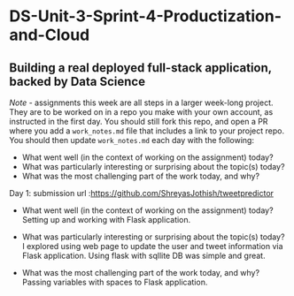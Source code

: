 # DS-Unit-3-Sprint-4-Productization-and-Cloud
Building a real deployed full-stack application, backed by Data Science
--------------------

*Note* - assignments this week are all steps in a larger week-long project. They
are to be worked on in a repo you make with your own account, as instructed in
the first day. You should still fork this repo, and open a PR where you add a
`work_notes.md` file that includes a link to your project repo. You should then
update `work_notes.md` each day with the following:

- What went well (in the context of working on the assignment) today?
- What was particularly interesting or surprising about the topic(s) today?
- What was the most challenging part of the work today, and why?

Day 1:
submission url :https://github.com/ShreyasJothish/tweetpredictor

- What went well (in the context of working on the assignment) today?
Setting up and working with Flask application.

- What was particularly interesting or surprising about the topic(s) today?
I explored using web page to update the user and tweet information via Flask application.
Using flask with sqllite DB was simple and great.

- What was the most challenging part of the work today, and why?
Passing variables with spaces to Flask application.
